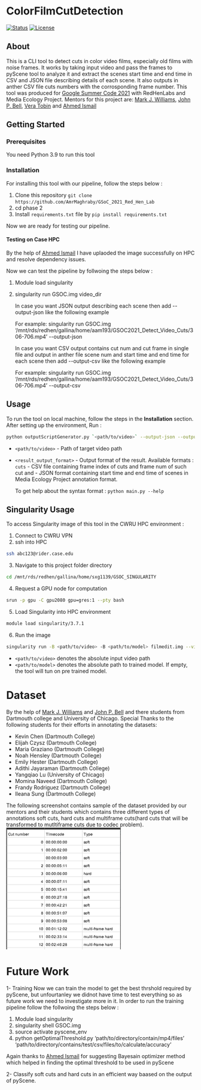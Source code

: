 # ColorFilmCutDetection
[![Status](https://img.shields.io/badge/status-active-success.svg)]() 
[![License](https://img.shields.io/badge/license-MIT-blue.svg)](/LICENSE)

## About
This is a CLI tool to detect cuts in color video films, especially old films with noise frames.
It works by taking input video and pass the frames to pyScene tool to analyze it and extract the scenes start time and end time in CSV and JSON file describing details of each scene.
It also outputs in anther CSV file cuts numbers with the corrosponding frame number. This tool was produced for [Google Summer Code 2021](https://amrmaghraby.github.io/MyJourneyGS0C2021/) with RedHenLabs and Media Ecology Project. Mentors for this project are: [Mark J. Williams](https://faculty-directory.dartmouth.edu/mark-j-williams), [John P. Bell](https://itc.dartmouth.edu/people/john-p-bell), [Vera Tobin](https://cognitivescience.case.edu/faculty/vera-tobin/) and [Ahmed Ismail](https://ai-zahran.github.io/)

## Getting Started


### Prerequisites
You need Python 3.9 to run this tool

### Installation
For installing this tool with our pipeline, follow the steps below :
1. Clone this repository `git clone https://github.com/AmrMaghraby/GSoC_2021_Red_Hen_Lab`
2. cd phase 2 
3. Install `requirements.txt` file by `pip install requirements.txt`

Now we are ready for testing our pipeline.

#### Testing on Case HPC
By the help of [Ahmed Ismail](https://ai-zahran.github.io/) I have uplaoded the image successfully on HPC and resolve dependency issues.

Now we can test the pipeline by follwoing the steps below :

1. Module load singularity
2. singularity run GSOC.img video_dir
   
   In case you want JSON output describing each scene then add --output-json like the following example 
   
   For example: singularity run GSOC.img ‘/mnt/rds/redhen/gallina/home/aam193/GSOC2021_Detect_Video_Cuts/306-706.mp4’ --output-json
   
   In case you want CSV output contains cut num and cut frame in single file and output in anther file scene num and start time and end time for each scene 
   then add --output-csv like the following example 
   
   For example: singularity run GSOC.img ‘/mnt/rds/redhen/gallina/home/aam193/GSOC2021_Detect_Video_Cuts/306-706.mp4’ --output-csv

## Usage

To run the tool on local machine, follow the steps in the **Installation** section.
After setting up the environment, Run :
```bash
python outputScriptGenerator.py `<path/to/video>` --output-json --output-csv
```
- `<path/to/video>` - Path of target video path
- `<result_output_format>` - Output format of the result. Available formats : `cuts` - CSV file containing frame index of cuts and frame num of such cut and - JSON format containing start time and end time of scenes in Media Ecology Project annotation format.

  To get help about the syntax format : `python main.py --help`
  
## Singularity Usage
To access Singularity image of this tool in the CWRU HPC environment :
1. Connect to CWRU VPN
2. ssh into HPC
```bash
ssh abc123@rider.case.edu
```
3. Navigate to this project folder directory
```bash
cd /mnt/rds/redhen/gallina/home/sxg1139/GSOC_SINGULARITY
```
4. Request a GPU node for computation
```bash
srun -p gpu -C gpu2080 gpu=gres:1 --pty bash
```
5. Load Singularity into HPC environment
```bash
module load singularity/3.7.1
```
6. Run the image
```bash
singularity run -B <path/to/video> -B <path/to/model> filmedit.img --vidpath <path/to/video> --modpath <path/to/model> 
```
- `<path/to/video>` denotes the absolute input video path
- `<path/to/model>` denotes the absolute path to trained model. If empty, the tool will tun on pre trained model.

# Dataset

By the help of [Mark J. Williams](https://faculty-directory.dartmouth.edu/mark-j-williams) and [John P. Bell](https://itc.dartmouth.edu/people/john-p-bell) and there students from Dartmouth college and University of Chicago.
Special Thanks to the following students for their efforts in annotating the datasets:
- Kevin Chen (Dartmouth College)
- Elijah Czysz (Dartmouth College)
- Maria Graziano (Dartmouth College)
- Noah Hensley (Dartmouth College)
- Emily Hester (Dartmouth College)
- Adithi Jayaraman (Dartmouth College)
- Yangqiao Lu (University of Chicago)
- Momina Naveed (Dartmouth College)
- Frandy Rodriguez (Dartmouth College)
- Ileana Sung (Dartmouth College)

The following screenshot contains sample of the dataset provided by our mentors and their students which contains three different types of annotations soft cuts, hard cuts and multiframe cuts(hard cuts that will be transformed to mutltiframe cuts due to codec problem).
![screenshot of dataset](https://raw.githubusercontent.com/AmrMaghraby/GSoC_2021_Red_Hen_Lab/main/Contributors/Screenshot%20from%202021-08-21%2017-00-56.png)


# Future Work

1- Training
Now we can train the model to get the best thrshold required by pyScene, but unfourtanley we didnot have time to test everything so as future work we need to investigate more in it. In order to run the training pipeline follow the follwoing the steps below :

1. Module load singularity
2. singularity shell GSOC.img
3. source activate pyscene_env
4. python getOptimalThreshold.py ‘path/to/directory/contain/mp4/files’ ‘path/to/directory/contains/test/csv/files/to/calculate/accuracy’

Again thanks to [Ahmed Ismail](https://ai-zahran.github.io/) for suggesting Bayesain optimizer method which helped in finding the optimal threshold to be used in pyScene

2- Classify soft cuts and hard cuts in an efficient way baased on the output of pyScene.
